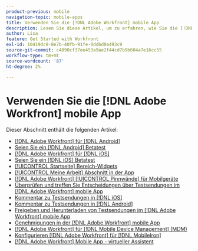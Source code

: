 ```yaml
---
product-previous: mobile
navigation-topic: mobile-apps
title: Verwenden Sie die [!DNL Adobe Workfront] mobile App
description: Lesen Sie diese Artikel, um zu erfahren, wie Sie die [!DNL Adobe Workfront] mobile App.
author: Lisa
feature: Get Started with Workfront
exl-id: 10419dc8-8e7b-40fb-91fe-0ddbd0a493c9
source-git-commit: c4090cf37ee453a9ae2f44cd7b9b604a7e16cc55
workflow-type: tm+mt
source-wordcount: '87'
ht-degree: 2%

---
```


# Verwenden Sie die [!DNL Adobe Workfront] mobile App

Dieser Abschnitt enthält die folgenden Artikel:

* [[!DNL Adobe Workfront] für [!DNL Android]](../../../workfront-basics/mobile-apps/using-the-workfront-mobile-app/workfront-for-android.md)
* [Seien Sie ein [!DNL Android] Betatest](../../../workfront-basics/mobile-apps/using-the-workfront-mobile-app/android-beta-tester.md)
* [[!DNL Adobe Workfront] für [!DNL iOS]](../../../workfront-basics/mobile-apps/using-the-workfront-mobile-app/workfront-for-ios.md)
* [Seien Sie ein [!DNL iOS] Betatest](../../../workfront-basics/mobile-apps/using-the-workfront-mobile-app/ios-beta-tester.md)
* [[!UICONTROL Startseite] Bereich-Widgets](../../../workfront-basics/mobile-apps/using-the-workfront-mobile-app/home-area-widgets-mobile.md)
* [[!UICONTROL Meine Arbeit] Abschnitt in der App](../../../workfront-basics/mobile-apps/using-the-workfront-mobile-app/my-work-section-mobile.md)
* [[!DNL Adobe Workfront] [!UICONTROL Pinnwände] für Mobilgeräte](/help/quicksilver/workfront-basics/mobile-apps/using-the-workfront-mobile-app/mobile-boards.md)
* [Überprüfen und treffen Sie Entscheidungen über Testsendungen im [!DNL Adobe Workfront] mobile App](../../../workfront-basics/mobile-apps/using-the-workfront-mobile-app/work-with-proofs-in-mobile-app.md)
* [Kommentar zu Testsendungen in [!DNL iOS]](../../../workfront-basics/mobile-apps/using-the-workfront-mobile-app/comment-on-proofs-ios.md)
* [Kommentar zu Testsendungen in [!DNL Android]](../../../workfront-basics/mobile-apps/using-the-workfront-mobile-app/comment-on-proofs-android.md)
* [Freigeben und Herunterladen von Testsendungen im [!DNL Adobe Workfront] mobile App](../../../workfront-basics/mobile-apps/using-the-workfront-mobile-app/share-proofs-mobile.md)
* [Genehmigungen in der [!DNL Adobe Workfront] mobile App](../../../workfront-basics/mobile-apps/using-the-workfront-mobile-app/approvals-in-mobile-app.md)
* [[!DNL Adobe Workfront] für [!DNL Mobile Device Management] (MDM)](../../../workfront-basics/mobile-apps/using-the-workfront-mobile-app/wf-mdm.md)
* [Konfigurieren [!DNL Adobe Workfront] für [!DNL MobileIron]](../../../workfront-basics/mobile-apps/using-the-workfront-mobile-app/wf-mobileiron-configs.md)
* [[!DNL Adobe Workfront] Mobile App - virtueller Assistent](../../../workfront-basics/mobile-apps/using-the-workfront-mobile-app/wf-mobile-virtual-assistant.md)
